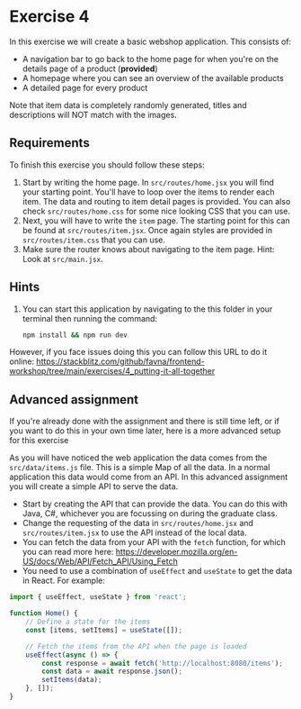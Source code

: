 # Exercise 4

In this exercise we will create a basic webshop application. This consists of:

-   A navigation bar to go back to the home page for when you're on the details page of a product (**provided**)
-   A homepage where you can see an overview of the available products
-   A detailed page for every product

Note that item data is completely randomly generated, titles and descriptions will NOT match with the images.

## Requirements

To finish this exercise you should follow these steps:

1. Start by writing the home page. In `src/routes/home.jsx` you will find your starting point. You'll have to loop over
   the items to render each item. The data and routing to item detail pages is provided. You can also check
   `src/routes/home.css` for some nice looking CSS that you can use.
2. Next, you will have to write the `item` page. The starting point for this can be found at `src/routes/item.jsx`. Once
   again styles are provided in `src/routes/item.css` that you can use.
3. Make sure the router knows about navigating to the item page. Hint: Look at `src/main.jsx`.

## Hints

1. You can start this application by navigating to the this folder in your terminal then running the command:

    ```bash
    npm install && npm run dev
    ```

However, if you face issues doing this you can follow this URL to do it online:
<https://stackblitz.com/github/favna/frontend-workshop/tree/main/exercises/4_putting-it-all-together>

## Advanced assignment

If you're already done with the assignment and there is still time left, or if you want to do this in your own time
later, here is a more advanced setup for this exercise

As you will have noticed the web application the data comes from the `src/data/items.js` file. This is a simple Map of
all the data. In a normal application this data would come from an API. In this advanced assignment you will create a
simple API to serve the data.

-   Start by creating the API that can provide the data. You can do this with Java, C#, whichever you are focussing on
    during the graduate class.
-   Change the requesting of the data in `src/routes/home.jsx` and `src/routes/item.jsx` to use the API instead of the
    local data.
-   You can fetch the data from your API with the `fetch` function, for which you can read more here:
    <https://developer.mozilla.org/en-US/docs/Web/API/Fetch_API/Using_Fetch>
-   You need to use a combination of `useEffect` and `useState` to get the data in React. For example:

```jsx
import { useEffect, useState } from 'react';

function Home() {
	// Define a state for the items
	const [items, setItems] = useState([]);

	// Fetch the items from the API when the page is loaded
	useEffect(async () => {
		const response = await fetch('http://localhost:8080/items');
		const data = await response.json();
		setItems(data);
	}, []);
}
```
